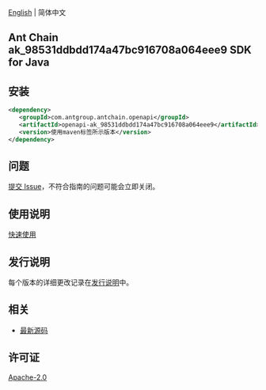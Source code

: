 [English](README.md) | 简体中文

## Ant Chain ak_98531ddbdd174a47bc916708a064eee9 SDK for Java

## 安装

```xml
<dependency>
   <groupId>com.antgroup.antchain.openapi</groupId>
   <artifactId>openapi-ak_98531ddbdd174a47bc916708a064eee9</artifactId>
   <version>使用maven标签所示版本</version>
</dependency>
```

## 问题

[提交 Issue](https://github.com/alipay/antchain-openapi-prod-sdk/issues/new)，不符合指南的问题可能会立即关闭。

## 使用说明

[快速使用](https://github.com/alipay/antchain-openapi-prod-sdk)

## 发行说明

每个版本的详细更改记录在[发行说明](./ChangeLog.txt)中。

## 相关

- [最新源码](https://github.com/alipay/antchain-openapi-prod-sdk/)

## 许可证

[Apache-2.0](http://www.apache.org/licenses/LICENSE-2.0)

